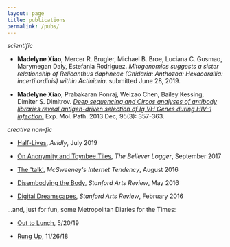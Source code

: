 ```yaml
---
layout: page
title: publications
permalink: /pubs/
---
```



_scientific_

- **Madelyne Xiao**, Mercer R. Brugler, Michael B. Broe, Luciana C. Gusmao, Marymegan Daly, Estefania Rodriguez. _Mitogenomics suggests a sister relationship of Relicanthus daphneae (Cnidaria: Anthozoa: Hexacorallia: incerti ordinis) within Actiniaria_. submitted June 28, 2019.

- **Madelyne Xiao**, Prabakaran Ponraj, Weizao Chen, Bailey Kessing, Dimiter S. Dimitrov. [_Deep sequencing and Circos analyses of antibody libraries reveal antigen-driven selection of Ig VH Genes during HIV-1 infection._](https://www.ncbi.nlm.nih.gov/pmc/articles/PMC3889869/) Exp. Mol. Path. 2013 Dec; 95(3): 357-363.
    
    

_creative non-fic_

- [Half-Lives](http://avidly.lareviewofbooks.org/2019/07/23/photographic-half-lives/), _Avidly_, July 2019

- [On Anonymity and Toynbee Tiles](https://believermag.com/logger/toynbee/), _The Believer Logger_, September 2017

- [The 'talk'](https://www.mcsweeneys.net/articles/a-mother-gives-her-30-something-daughter-the-talk), _McSweeney's Internet Tendency_, August 2016

- [Disembodying the Body](http://stanfordartsreview.com/disembodying-the-body/), _Stanford Arts Review_, May 2016

- [Digital Dreamscapes](http://stanfordartsreview.com/digital-dreamscapes/), _Stanford Arts Review_, February 2016
   
   

...and, just for fun, some Metropolitan Diaries for the Times:

- [Out to Lunch](https://www.nytimes.com/2019/05/20/nyregion/metropolitan-diary.html), 5/20/19

- [Rung Up](https://www.nytimes.com/2018/11/26/nyregion/metropolitan-diary.html), 11/26/18
